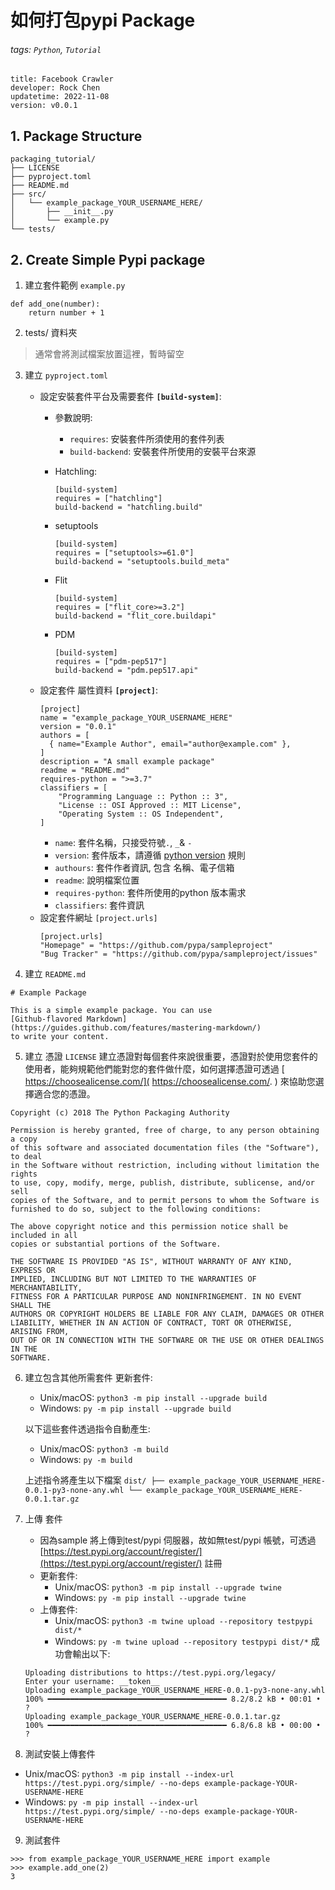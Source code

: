 # 如何打包pypi Package
###### tags: `Python`, `Tutorial`
```
title: Facebook Crawler
developer: Rock Chen
updatetime: 2022-11-08
version: v0.0.1
```
## 1. Package Structure
```
packaging_tutorial/
├── LICENSE
├── pyproject.toml
├── README.md
├── src/
│   └── example_package_YOUR_USERNAME_HERE/
│       ├── __init__.py
│       └── example.py
└── tests/
```
## 2. Create Simple Pypi package
1. 建立套件範例 `example.py`
```
def add_one(number):
    return number + 1
```
2. tests/ 資料夾
> 通常會將測試檔案放置這裡，暫時留空
3. 建立 `pyproject.toml`
    - 設定安裝套件平台及需要套件 **`[build-system]`**:
        - 參數說明:
            - `requires`: 安裝套件所須使用的套件列表
            - `build-backend`: 安裝套件所使用的安裝平台來源
        
        - Hatchling:
            ```            
            [build-system]
            requires = ["hatchling"]
            build-backend = "hatchling.build"
            ```
        - setuptools
            ```
            [build-system]
            requires = ["setuptools>=61.0"]
            build-backend = "setuptools.build_meta"
            ```
        - Flit
            ```
            [build-system]
            requires = ["flit_core>=3.2"]
            build-backend = "flit_core.buildapi"
            ```
        - PDM
            ```
            [build-system]
            requires = ["pdm-pep517"]
            build-backend = "pdm.pep517.api"
            ```
    - 設定套件 屬性資料 **`[project]`**:
        ```
        [project]
        name = "example_package_YOUR_USERNAME_HERE"
        version = "0.0.1"
        authors = [
          { name="Example Author", email="author@example.com" },
        ]
        description = "A small example package"
        readme = "README.md"
        requires-python = ">=3.7"
        classifiers = [
            "Programming Language :: Python :: 3",
            "License :: OSI Approved :: MIT License",
            "Operating System :: OS Independent",
        ]
        ```
        - `name`: 套件名稱，只接受符號`.`, `_`& `-`
        - `version`: 套件版本，請遵循 [python version](https://packaging.python.org/en/latest/specifications/version-specifiers/#version-specifiers) 規則
        - `authours`: 套件作者資訊, 包含 名稱、電子信箱
        - `readme`: 說明檔案位置
        - `requires-python`: 套件所使用的python 版本需求
        - `classifiers`: 套件資訊
    - 設定套件網址 `[project.urls]`
        ```
        [project.urls]
        "Homepage" = "https://github.com/pypa/sampleproject"
        "Bug Tracker" = "https://github.com/pypa/sampleproject/issues"
        ```
        
4. 建立 `README.md`
```
# Example Package

This is a simple example package. You can use
[Github-flavored Markdown](https://guides.github.com/features/mastering-markdown/)
to write your content.
```
5. 建立 憑證 `LICENSE`
    建立憑證對每個套件來說很重要，憑證對於使用您套件的使用者，能夠規範他們能對您的套件做什麼，如何選擇憑證可透過 [ https://choosealicense.com/]( https://choosealicense.com/. ) 來協助您選擇適合您的憑證。
```
Copyright (c) 2018 The Python Packaging Authority

Permission is hereby granted, free of charge, to any person obtaining a copy
of this software and associated documentation files (the "Software"), to deal
in the Software without restriction, including without limitation the rights
to use, copy, modify, merge, publish, distribute, sublicense, and/or sell
copies of the Software, and to permit persons to whom the Software is
furnished to do so, subject to the following conditions:

The above copyright notice and this permission notice shall be included in all
copies or substantial portions of the Software.

THE SOFTWARE IS PROVIDED "AS IS", WITHOUT WARRANTY OF ANY KIND, EXPRESS OR
IMPLIED, INCLUDING BUT NOT LIMITED TO THE WARRANTIES OF MERCHANTABILITY,
FITNESS FOR A PARTICULAR PURPOSE AND NONINFRINGEMENT. IN NO EVENT SHALL THE
AUTHORS OR COPYRIGHT HOLDERS BE LIABLE FOR ANY CLAIM, DAMAGES OR OTHER
LIABILITY, WHETHER IN AN ACTION OF CONTRACT, TORT OR OTHERWISE, ARISING FROM,
OUT OF OR IN CONNECTION WITH THE SOFTWARE OR THE USE OR OTHER DEALINGS IN THE
SOFTWARE.
```
6. 建立包含其他所需套件
    更新套件:
    - Unix/macOS: `python3 -m pip install --upgrade build`
    - Windows: `py -m pip install --upgrade build`
    
    以下這些套件透過指令自動產生:
    - Unix/macOS: `python3 -m build`
    - Windows: `py -m build`

    上述指令將產生以下檔案
        ```
        dist/
        ├── example_package_YOUR_USERNAME_HERE-0.0.1-py3-none-any.whl
        └── example_package_YOUR_USERNAME_HERE-0.0.1.tar.gz
        ```
7. 上傳 套件
    - 因為sample 將上傳到test/pypi 伺服器，故如無test/pypi 帳號，可透過 [https://test.pypi.org/account/register/](https://test.pypi.org/account/register/) 註冊
    - 更新套件:
        - Unix/macOS: `python3 -m pip install --upgrade twine`
        - Windows: `py -m pip install --upgrade twine`
    - 上傳套件:
        - Unix/macOS: `python3 -m twine upload --repository testpypi dist/*`
        - Windows: `py -m twine upload --repository testpypi dist/*`
    成功會輸出以下:
    ```
    Uploading distributions to https://test.pypi.org/legacy/
    Enter your username: __token__
    Uploading example_package_YOUR_USERNAME_HERE-0.0.1-py3-none-any.whl
    100% ━━━━━━━━━━━━━━━━━━━━━━━━━━━━━━━━━━━━━━━━ 8.2/8.2 kB • 00:01 • ?
    Uploading example_package_YOUR_USERNAME_HERE-0.0.1.tar.gz
    100% ━━━━━━━━━━━━━━━━━━━━━━━━━━━━━━━━━━━━━━━━ 6.8/6.8 kB • 00:00 • ?
    ```
    
8. 測試安裝上傳套件
- Unix/macOS: `python3 -m pip install --index-url https://test.pypi.org/simple/ --no-deps example-package-YOUR-USERNAME-HERE`
- Windows: `py -m pip install --index-url https://test.pypi.org/simple/ --no-deps example-package-YOUR-USERNAME-HERE`


9. 測試套件
```
>>> from example_package_YOUR_USERNAME_HERE import example
>>> example.add_one(2)
3
```